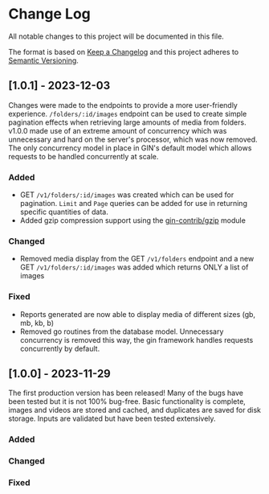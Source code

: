 # Change Log
All notable changes to this project will be documented in this file.

The format is based on [Keep a Changelog](http://keepachangelog.com/)
and this project adheres to [Semantic Versioning](http://semver.org/).

## [1.0.1] - 2023-12-03

Changes were made to the endpoints to provide a more user-friendly experience. `/folders/:id/images` endpoint can be used to create simple pagination effects when retrieving large amounts of media from folders.
v1.0.0 made use of an extreme amount of concurrency which was unnecessary and hard on the server's processor, which was now removed. The only  concurrency model in place in GIN's default model which allows requests to be handled concurrently at scale.

### Added
- GET `/v1/folders/:id/images` was created which can be used for pagination. `Limit` and `Page` queries can be added for use in returning specific quantities of data.
- Added gzip compression support using the [gin-contrib/gzip](https://github.com/gin-contrib/gzip) module

### Changed
- Removed media display from the GET `/v1/folders` endpoint and a new GET `/v1/folders/:id/images` was added which returns ONLY a list of images

### Fixed
- Reports generated are now able to display media of different sizes (gb, mb, kb, b)
- Removed go routines from the database model. Unnecessary concurrency is removed this way, the gin framework handles requests concurrently by default.

## [1.0.0] - 2023-11-29

The first production version has been released! Many of the bugs have been tested but it is not 100% bug-free.
Basic functionality is complete, images and videos are stored and cached, and duplicates are saved for disk storage.
Inputs are validated but have been tested extensively.

### Added

### Changed

### Fixed
